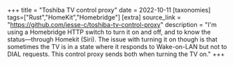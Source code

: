 +++
title = "Toshiba TV control proxy"
date = 2022-10-11
[taxonomies]
tags=["Rust","HomeKit","Homebridge"]
[extra]
source_link = "https://github.com/jesse-c/toshiba-tv-control-proxy"
description = "I'm using a Homebridge HTTP switch to turn it on and off, and to know the status—through Homekit (Siri). The issue with turning it on though is that sometimes the TV is in a state where it responds to Wake-on-LAN but not to DIAL requests. This control proxy sends both when turning the TV on."
+++
